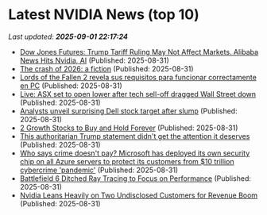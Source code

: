 # Latest NVIDIA News (top 10)
_Last updated: **2025-09-01 22:17:24**_

- [Dow Jones Futures: Trump Tariff Ruling May Not Affect Markets. Alibaba News Hits Nvidia, AI](https://biztoc.com/x/e2f82c6eb0d4f7d5) (Published: 2025-08-31)
- [The crash of 2026: a fiction](https://crookedtimber.org/2025/08/31/the-crash-of-2026-a-fiction/) (Published: 2025-08-31)
- [Lords of the Fallen 2 revela sus requisitos para funcionar correctamente en PC](https://generacionxbox.com/lords-of-the-fallen-2-revela-sus-requisitos-para-funcionar-correctamente-en-pc/) (Published: 2025-08-31)
- [Live: ASX set to open lower after tech sell-off dragged Wall Street down](https://www.abc.net.au/news/2025-09-01/asx-markets-business-news-live-updates/105718228) (Published: 2025-08-31)
- [Analysts unveil surprising Dell stock target after slump](https://www.thestreet.com/investing/analysts-unveil-surprising-dell-stock-target-after-slump) (Published: 2025-08-31)
- [2 Growth Stocks to Buy and Hold Forever](https://biztoc.com/x/c4a64c12628f01ef) (Published: 2025-08-31)
- [This authoritarian Trump statement didn't get the attention it deserves](https://www.abc.net.au/news/2025-09-01/trump-federal-reserve-financial-markets-authoritarian/105713506) (Published: 2025-08-31)
- [Who says crime doesn't pay? Microsoft has deployed its own security chip on all Azure servers to protect its customers from $10 trillion cybercrime 'pandemic'](https://www.techradar.com/pro/who-says-crime-doesnt-pay-microsoft-has-deployed-its-own-security-chip-on-all-azure-servers-to-protect-its-customers-from-usd10-trillion-cybercrime-pandemic) (Published: 2025-08-31)
- [Battlefield 6 Ditched Ray Tracing to Focus on Performance](https://wccftech.com/battlefield-6-ditched-ray-tracing-focus-performance/) (Published: 2025-08-31)
- [Nvidia Leans Heavily on Two Undisclosed Customers for Revenue Boom](https://biztoc.com/x/099132379d40072f) (Published: 2025-08-31)
